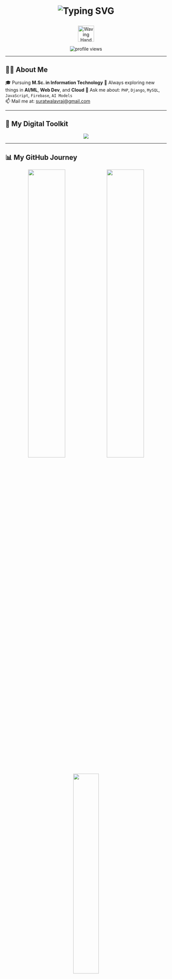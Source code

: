 <h1 align="center">
  <img src="https://readme-typing-svg.herokuapp.com?font=Fira+Code&duration=3000&pause=1000&color=F75C7E&center=true&vCenter=true&width=440&lines=Hi+%F0%9F%91%8B%2C+I'm+Vraj+Suratwala;MSCIT+Student+from+India+%F0%9F%87%AE%F0%9F%87%B3;Tech+Enthusiast+%7C+Full-Stack+Dev+%7C+AI+Learner" alt="Typing SVG" />
</h1>

<p align="center">
  <img src="https://media.giphy.com/media/hvruS9jM6iP2I/giphy.gif" width="50px" alt="Waving Hand" style="margin-top: 10px;">
</p>

<p align="center">
  <img src="https://komarev.com/ghpvc/?username=VrajSuratwala&label=👀+Profile+Views&color=ff69b4&style=flat-square" alt="profile views"/>
</p>

---

## 🧑‍💻 About Me

🎓 Pursuing **M.Sc. in Information Technology** 🧠 Always exploring new things in **AI/ML**, **Web Dev**, and **Cloud** 💬 Ask me about: `PHP`, `Django`, `MySQL`, `JavaScript`, `Firebase`, `AI Models`  
📫 Mail me at: [suratwalavraj@gmail.com](mailto:suratwalavraj@gmail.com)

---

## 🚀 My Digital Toolkit

<p align="center">
  <img src="https://skillicons.dev/icons?i=html,css,js,php,python,django,mysql,firebase,github,nodejs" />
</p>

---

## 📊 My GitHub Journey

<p align="center">
  <img src="https://github-readme-stats.vercel.app/api?username=VrajSuratwala&show_icons=true&theme=tokyonight&hide_border=true&hide=prs,issues" width="48%" />
  <img src="https://github-readme-streak-stats.herokuapp.com/?user=VrajSuratwala&theme=radical&hide_border=true" width="48%" />
</p>

<p align="center">
  <img src="https://github-readme-stats.vercel.app/api/top-langs/?username=VrajSuratwala&layout=compact&theme=merko&hide_border=true" width="40%" />
</p>

---

## 📚 Continuously Evolving: What I'm Learning Next!

- 🤖 Diving deeper into **Machine Learning** with `TensorFlow` and `Scikit-learn`
- 🔐 Fortifying my knowledge in **Cybersecurity basics**
- ☁️ Mastering **Cloud Functions** with `Firebase` and `GCP`

---

<h3 align="center">✨ Let's connect and build something cool! ✨</h3>

<p align="center">
  <a href="mailto:suratwalavraj@gmail.com"><img src="https://img.shields.io/badge/Email-D14836?style=for-the-badge&logo=gmail&logoColor=white&link=mailto:suratwalavraj@gmail.com"/></a>
  <a href="https://linkedin.com/in/your-link"><img src="https://img.shields.io/badge/LinkedIn-blue?style=for-the-badge&logo=linkedin&logoColor=white&link=https://linkedin.com/in/your-link" /></a>
  <a href="https://your-portfolio.com"><img src="https://img.shields.io/badge/Portfolio-000?style=for-the-badge&logo=vercel&logoColor=white&link=https://your-portfolio.com" /></a>
</p>

---

> *"Code like a poet, debug like a warrior."* — Vraj Suratwala ⚔️

